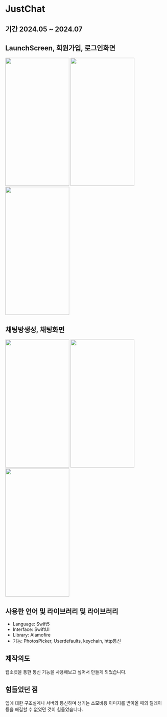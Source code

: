 # JustChat
## 기간 2024.05 ~ 2024.07


## LaunchScreen, 회원가입, 로그인화면
<img src ="https://github.com/user-attachments/assets/fcd4aab6-9b0f-490f-aee1-a05acb8959d1" width=200 height = 400>
<img src ="https://github.com/user-attachments/assets/9ef2579b-6338-4733-99d9-6301e3061ad4" width=200 height=400>
<img src= "https://github.com/user-attachments/assets/412082bb-0015-455c-a86b-cdab5e109c47" width=200 height=400>
<br/>  

## 채팅방생성, 채팅화면
<img src= "https://github.com/user-attachments/assets/dd536fcd-f593-4ec9-b790-3146d838abe7" width=200 height=400>
<img src= "https://github.com/user-attachments/assets/8af04954-4503-45ff-b78d-87ee03ea92a1" width=200 height=400>
<img src= "https://github.com/user-attachments/assets/005823a3-851a-4a4c-a511-b1fdaa5bbb48" width=200 height=400>

## 사용한 언어 및 라이브러리 및 라이브러리
 * Language: Swift5
 * Interface: SwiftUI
 * Library: Alamofire
 * 기능: PhotosPicker, Userdefaults, keychain, http통신

## 제작의도
웹소켓을 통한 통신 기능을 사용해보고 싶어서 만들게 되었습니다.

## 힘들었던 점
앱에 대한 구조설계나 서버와 통신하며 생기는 소모비용 이미지를 받아올 때의 딜레이 등을 해결할 수 없었던 것이 힘들었습니다.
